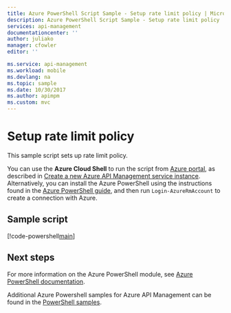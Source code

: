 ```yaml
---
title: Azure PowerShell Script Sample - Setup rate limit policy | Microsoft Docs
description: Azure PowerShell Script Sample - Setup rate limit policy
services: api-management
documentationcenter: ''
author: juliako
manager: cfowler
editor: ''

ms.service: api-management
ms.workload: mobile
ms.devlang: na
ms.topic: sample
ms.date: 10/30/2017
ms.author: apimpm
ms.custom: mvc
---
```


# Setup rate limit policy

This sample script sets up  rate limit policy. 

You can use the **Azure Cloud Shell** to run the script from [Azure portal](https://portal.azure.com/), as described in [Create a new Azure API Management service instance](powershell-create-service-instance.md). Alternatively, you can install the Azure PowerShell using the instructions found in the [Azure PowerShell guide](/powershell/azure/overview), and then run `Login-AzureRmAccount` to create a connection with Azure.

## Sample script

[!code-powershell[main](../../../powershell_scripts/api-management/setup-rate-limit-policy/setup_rate_limit_policy.ps1?highlight=1 "Setup rate limit policy")]

## Next steps

For more information on the Azure PowerShell module, see [Azure PowerShell documentation](/powershell/azure/overview).

Additional Azure Powershell samples for Azure API Management can be found in the [PowerShell samples](../powershell-samples.md).
